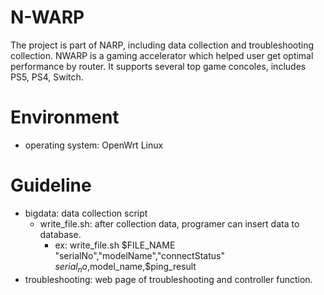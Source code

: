 # N-WARP
The project is part of NARP, including data collection and troubleshooting collection. NWARP is a gaming accelerator which helped user get optimal performance by router. It supports several top game concoles, includes PS5, PS4, Switch.

# Environment
* operating system: OpenWrt Linux

# Guideline
* bigdata: data collection script
  * write_file.sh: after collection data, programer can insert data to database. 
    * ex: write_file.sh $FILE_NAME "serialNo","modelName","connectStatus" $serial_no,$model_name,$ping_result
* troubleshooting: web page of troubleshooting and controller function.
